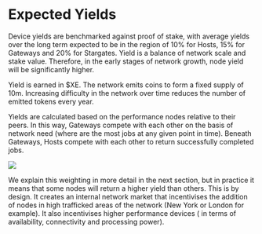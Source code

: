 # Expected Yields

Device yields are benchmarked against proof of stake, with average yields over the long term expected to be in the region of 10% for Hosts, 15% for Gateways and 20% for Stargates. Yield is a balance of network scale and stake value. Therefore, in the early stages of network growth, node yield will be significantly higher.

Yield is earned in $XE. The network emits coins to form a fixed supply of 10m. Increasing difficulty in the network over time reduces the number of emitted tokens every year.

Yields are calculated based on the performance nodes relative to their peers. In this way, Gateways compete with each other on the basis of network need \(where are the most jobs at any given point in time\). Beneath Gateways, Hosts compete with each other to return successfully completed jobs.

![](../.gitbook/assets/peergroups.png)

We explain this weighting in more detail in the next section, but in practice it means that some nodes will return a higher yield than others. This is by design. It creates an internal network market that incentivises the addition of nodes in high trafficked areas of the network \(New York or London for example\). It also incentivises higher performance devices \( in terms of availability, connectivity and processing power\).

